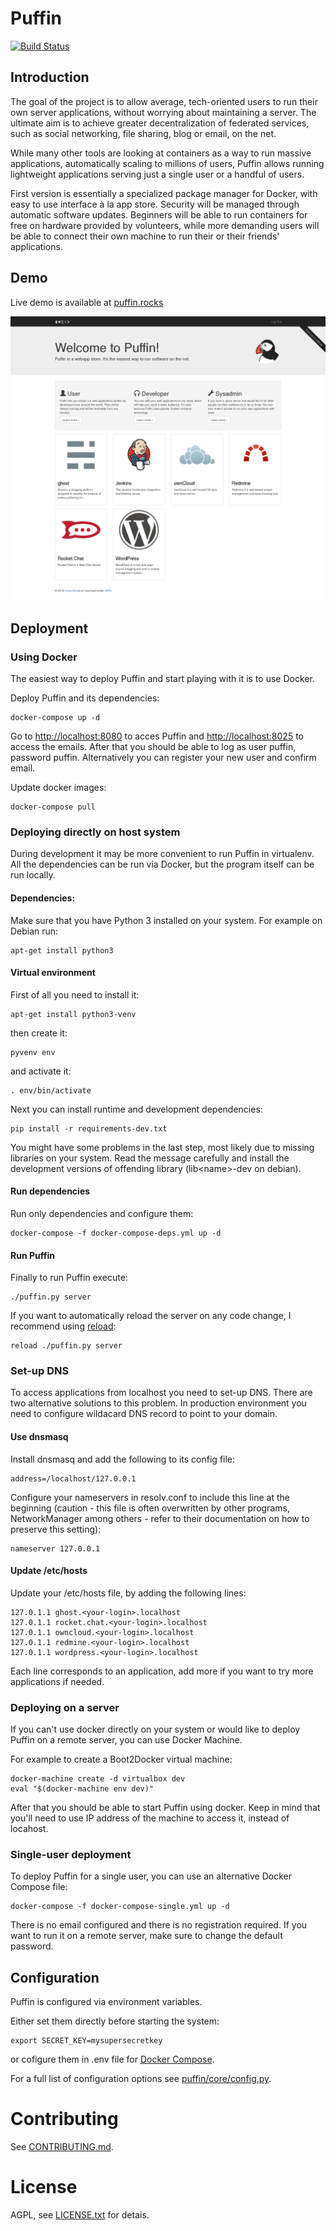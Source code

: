 # Puffin
[![Build Status](https://travis-ci.org/loomchild/puffin.svg?branch=master)](https://travis-ci.org/loomchild/puffin)

## Introduction

The goal of the project is to allow average, tech-oriented users to run their own server applications, without worrying about maintaining a server. The ultimate aim is to achieve greater decentralization of federated services, such as social networking, file sharing, blog or email, on the net.

While many other tools are looking at containers as a way to run massive applications, automatically scaling to millions of users, Puffin allows running lightweight applications serving just a single user or a handful of users.

First version is essentially a specialized package manager for Docker, with easy to use interface à la app store. Security will be managed through automatic software updates. Beginners will be able to run containers for free on hardware provided by volunteers, while more demanding users will be able to connect their own machine to run their or their friends' applications.

## Demo

Live demo is available at [puffin.rocks](http://puffin.rocks)

![Puffin Front Page](/doc/screenshot.png?raw=true)

## Deployment

### Using Docker 

The easiest way to deploy Puffin and start playing with it is to use Docker.

Deploy Puffin and its dependencies:

	docker-compose up -d

Go to [http://localhost:8080](http://localhost:8080) to acces Puffin and 
[http://localhost:8025](http://localhost:8025) to access the emails. 
After that you should be able to log as user puffin, password puffin.
Alternatively you can register your new user and confirm email.

Update docker images:

	docker-compose pull

### Deploying directly on host system

During development it may be more convenient to run Puffin in virtualenv. 
All the dependencies can be run via Docker, but the program itself can be run locally.

#### Dependencies:

Make sure that you have Python 3 installed on your system. For example on Debian run:

    apt-get install python3

#### Virtual environment

First of all you need to install it:

    apt-get install python3-venv

then create it:

    pyvenv env

and activate it:
    
    . env/bin/activate

Next you can install runtime and development dependencies:
    
    pip install -r requirements-dev.txt

You might have some problems in the last step, most likely due to missing libraries on your system. 
Read the message carefully and install the development versions of offending library (lib&lt;name&gt;-dev on debian).

#### Run dependencies

Run only dependencies and configure them:

    docker-compose -f docker-compose-deps.yml up -d

#### Run Puffin

Finally to run Puffin execute:

    ./puffin.py server

If you want to automatically reload the server on any code change, I recommend using [reload](https://github.com/loomchild/reload):

    reload ./puffin.py server

### Set-up DNS

To access applications from localhost you need to set-up DNS. There are two alternative solutions to this problem.
In production environment you need to configure wildacard DNS record to point to your domain.

#### Use dnsmasq

Install dnsmasq and add the following to its config file: 
    
    address=/localhost/127.0.0.1

Configure your nameservers in resolv.conf to include this line at the beginning 
(caution - this file is often overwritten by other programs, NetworkManager among others - 
refer to their documentation on how to preserve this setting):

    nameserver 127.0.0.1

#### Update /etc/hosts

Update your /etc/hosts file, by adding the following lines:

    127.0.1.1 ghost.<your-login>.localhost
    127.0.1.1 rocket.chat.<your-login>.localhost
    127.0.1.1 owncloud.<your-login>.localhost
    127.0.1.1 redmine.<your-login>.localhost
    127.0.1.1 wordpress.<your-login>.localhost

Each line corresponds to an application, add more if you want to try more applications if needed. 

### Deploying on a server

If you can't use docker directly on your system or would like to deploy 
Puffin on a remote server, you can use Docker Machine.

For example to create a Boot2Docker virtual machine:

	docker-machine create -d virtualbox dev
	eval "$(docker-machine env dev)"

After that you should be able to start Puffin using docker. 
Keep in mind that you'll need to use IP address of the machine to access it, 
instead of locahost.

### Single-user deployment

To deploy Puffin for a single user, you can use an alternative 
Docker Compose file:

    docker-compose -f docker-compose-single.yml up -d

There is no email configured and there is no registration required. 
If you want to run it on a remote server, make sure to change the default
password.

## Configuration

Puffin is configured via environment variables. 

Either set them directly before starting the system:

    export SECRET_KEY=mysupersecretkey

or cofigure them in .env file for [Docker Compose](http://docs.docker.com/compose/compose-file/#env-file).

For a full list of configuration options see [puffin/core/config.py](puffin/core/config.py).

# Contributing

See [CONTRIBUTING.md](CONTRIBUTING.md).

# License

AGPL, see [LICENSE.txt](LICENSE.txt) for detais.
